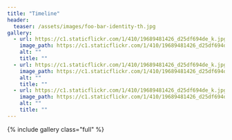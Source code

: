 ```yaml
---
title: "Timeline"
header:
  teaser: /assets/images/foo-bar-identity-th.jpg
gallery:
  - url: https://c1.staticflickr.com/1/410/19689481426_d25df694de_k.jpg
    image_path: https://c1.staticflickr.com/1/410/19689481426_d25df694de_k.jpg
    alt: ""
    title: ""
  - url: https://c1.staticflickr.com/1/410/19689481426_d25df694de_k.jpg
    image_path: https://c1.staticflickr.com/1/410/19689481426_d25df694de_k.jpg
    alt: ""
    title: ""
  - url: https://c1.staticflickr.com/1/410/19689481426_d25df694de_k.jpg
    image_path: https://c1.staticflickr.com/1/410/19689481426_d25df694de_k.jpg
    alt: ""
    title: ""
---
```


{% include gallery class="full" %}